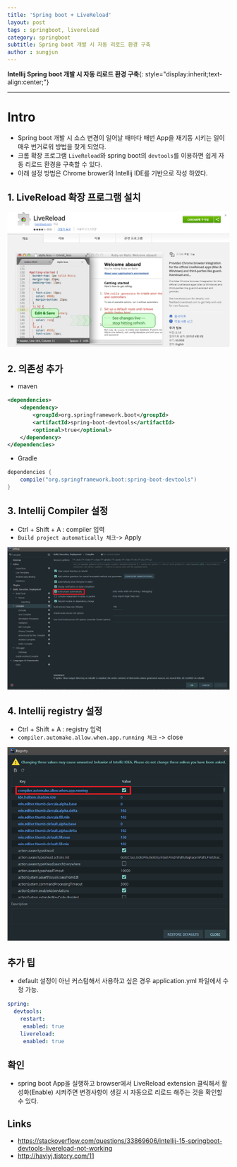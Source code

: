 ```yaml
---
title: 'Spring boot + LiveReload' 
layout: post  
tags : springboot, livereload
category: springboot
subtitle: Spring boot 개발 시 자동 리로드 환경 구축 
author : sungjun
---
```


**Intellij Spring boot 개발 시 자동 리로드 환경 구축**{: style="display:inherit;text-align:center;"}

---

# Intro
- Spring boot 개발 시 소스 변경이 일어날 때마다 매번 App을 재기동 시키는 일이 매우 번거로워 방법을 찾게 되었다.
- 크롬 확장 프로그램 `LiveReload`와 spring boot의 `devtools`를 이용하면 쉽게 자동 리로드 환경을 구축할 수 있다.
- 아래 설정 방법은 Chrome brower와 Intellij IDE를 기반으로 작성 하였다.

## 1. LiveReload 확장 프로그램 설치

![liveReload1](/assets/images/usingimages/liveReload/livereload1.PNG)

## 2. 의존성 추가

- maven

```xml
<dependencies>
    <dependency>
        <groupId>org.springframework.boot</groupId>
        <artifactId>spring-boot-devtools</artifactId>
        <optional>true</optional>
    </dependency>
</dependencies>
```

- Gradle

```gradle
dependencies {
    compile("org.springframework.boot:spring-boot-devtools")
}
```

## 3. Intellij Compiler 설정
- Ctrl + Shift + A : compiler 입력
- `Build project automatically 체크`-> Apply

![liveReload2](/assets/images/usingimages/liveReload/livereload2.PNG)

## 4. Intellij registry 설정

 - Ctrl + Shift + A : registry 입력
 - `compiler.automake.allow.when.app.running 체크` -> close

 ![liveReload3](/assets/images/usingimages/liveReload/livereload3.PNG)


## 추가 팁
- default 설정이 아닌 커스텀해서 사용하고 싶은 경우 application.yml 파일에서 수정 가능.

```yml
spring:
  devtools:
    restart:
     enabled: true
    livereload:
     enabled: true
```


## 확인
- spring boot App을 실행하고 browser에서 LiveReload extension 클릭해서 활성화(Enable) 시켜주면 변경사항이 생길 시 자동으로 리로드 해주는 것을 확인할 수 있다.

## Links
- <https://stackoverflow.com/questions/33869606/intellij-15-springboot-devtools-livereload-not-working>
- <http://haviyj.tistory.com/11>